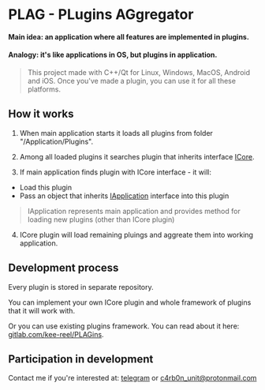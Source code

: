# PLAG - PLugins AGgregator

#### Main idea: an application where __all__ features are implemented in plugins.

#### Analogy: it's like applications in OS, but plugins in application.

> This project made with C++/Qt for Linux, Windows, MacOS, Android and iOS.
> Once you've made a plugin, you can use it for all these platforms.

## How it works

1. When main application starts it loads all plugins from folder "/Application/Plugins".

2. Among all loaded plugins it searches plugin that inherits interface [ICore](/Application/Interfaces/icore.h). 

3. If main application finds plugin with ICore interface - it will:

* Load this plugin
* Pass an object that inherits [IApplication](/Application/Interfaces/iapplication.h) interface into this plugin

> IApplication represents main application and provides method for loading new plugins (other than ICore plugin)

4. ICore plugin will load remaining pluings and aggreate them into working application.

## Development process

Every plugin is stored in separate repository.

You can implement your own ICore plugin and whole framework of plugins that it will work with.

Or you can use existing plugins framework. You can read about it here: [gitlab.com/kee-reel/PLAGins](https://gitlab.com/kee-reel/PLAGins).

## Participation in development

Contact me if you're interested at: [telegram](https://t.me/kee_reel) or c4rb0n_unit@protonmail.com
